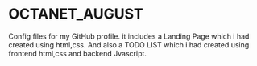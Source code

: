 # OCTANET_AUGUST
Config files for my GitHub profile.
it includes a Landing Page which i had created using html,css.
And also a TODO LIST which i had created using frontend html,css and backend Jvascript.
